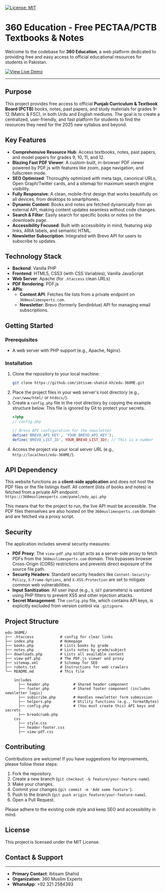 [![License: MIT](https://img.shields.io/badge/License-MIT-yellow.svg)](https://opensource.org/licenses/MIT)

# 360 Education - Free PECTAA/PCTB Textbooks & Notes

Welcome to the codebase for **360 Education**, a web platform dedicated to providing free and easy access to official educational resources for students in Pakistan.

[![View Live Demo](https://img.shields.io/badge/Live_Demo-View_Site-brightgreen?style=for-the-badge&logo=google-chrome)](https://edu.360muslimexperts.com/)

---

<!-- Add a screenshot of the homepage here -->
<!-- ![Homepage Screenshot](https://example.com/screenshot.png) -->

## Purpose
This project provides free access to official **Punjab Curriculum & Textbook Board (PCTB)** books, notes, past papers, and study materials for grades 9-12 (Matric & FSC), in both Urdu and English mediums. The goal is to create a centralized, user-friendly, and fast platform for students to find the resources they need for the 2025 new syllabus and beyond.

## Key Features
- **Comprehensive Resource Hub**: Access textbooks, notes, past papers, and model papers for grades 9, 10, 11, and 12.
- **Blazing Fast PDF Viewer**: A custom-built, in-browser PDF viewer powered by PDF.js with features like zoom, page navigation, and fullscreen mode.
- **SEO Optimized**: Thoroughly optimized with meta tags, canonical URLs, Open Graph/Twitter cards, and a sitemap for maximum search engine visibility.
- **Fully Responsive**: A clean, mobile-first design that works beautifully on all devices, from desktops to smartphones.
- **Dynamic Content**: Books and notes are fetched dynamically from an external API, making content updates seamless without code changes.
- **Search & Filter**: Easily search for specific books or notes on the downloads page.
- **Accessibility Focused**: Built with accessibility in mind, featuring skip links, ARIA labels, and semantic HTML.
- **Newsletter Subscription**: Integrated with Brevo API for users to subscribe to updates.

## Technology Stack
- **Backend**: Vanilla PHP
- **Frontend**: HTML5, CSS3 (with CSS Variables), Vanilla JavaScript
- **Web Server**: Apache (for `.htaccess` clean URLs)
- **PDF Rendering**: PDF.js
- **APIs**:
  - **Content API**: Fetches file lists from a private endpoint on `360muslimexperts.com`.
  - **Newsletter**: Brevo (formerly Sendinblue) API for managing email subscriptions.

## Getting Started

### Prerequisites
- A web server with PHP support (e.g., Apache, Nginx).

### Installation
1.  Clone the repository to your local machine:
    ```bash
    git clone https://github.com/ibtisam-shahid-kh/edu-360ME.git
    ```
2.  Place the project files in your web server's root directory (e.g., `/var/www/html/` or `htdocs/`).
3.  Create a `config.php` file in the root directory by copying the example structure below. This file is ignored by Git to protect your secrets.
    ```php
    <?php
    // config.php

    // Brevo API configuration for the newsletter
    define('BREVO_API_KEY', 'YOUR_BREVO_API_KEY');
    define('BREVO_LIST_ID', YOUR_BREVO_LIST_ID); // This is a number
    ```
4.  Access the project via your local server URL (e.g., `http://localhost/edu-360ME/`).

## API Dependency
This website functions as a **client-side application** and does not host the PDF files or the file listings itself. All content (lists of books and notes) is fetched from a private API endpoint:
`https://360muslimexperts.com/panel/edu_api.php`

This means that for the project to run, the live API must be accessible. The PDF files themselves are also hosted on the `360muslimexperts.com` domain and are fetched via a proxy script.

## Security
The application includes several security measures:
- **PDF Proxy**: The `view-pdf.php` script acts as a server-side proxy to fetch PDFs from the `360muslimexperts.com` domain. This bypasses browser Cross-Origin (CORS) restrictions and prevents direct exposure of the source file path.
- **Security Headers**: Standard security headers like `Content-Security-Policy`, `X-Frame-Options`, and `X-XSS-Protection` are set to mitigate common web vulnerabilities.
- **Input Sanitization**: All user input (e.g., `$_GET` parameters) is sanitized using PHP filters to prevent XSS and other injection attacks.
- **Secret Management**: The `config.php` file, which contains API keys, is explicitly excluded from version control via `.gitignore`.

## Project Structure
```
edu-360ME/
├── .htaccess            # config for clear links
├── index.php            # Homepage
├── books.php            # Lists books by grade
├── notes.php            # Lists notes by grade/subject
├── downloads.php        # Lists all available content
├── view-pdf.php         # The PDF.js viewer and proxy
├── sitemap.xml          # Sitemap for SEO
├── robots.txt           # Instructions for web crawlers
└── README.md            # This file

    includes
      ├── header.php           # Shared header component
      ├── footer.php           # Shared footer component (includes newsletter logic)
      ├── subscribe.php        # Handles newsletter form submission
      ├── helpers.php          # Utility functions (e.g., formatBytes)
      ├── config.php           # (You must create this) API keys and secrets
      ├── breadcrumb.php
    css
      ├── style.css
      ├── header-footer.css
      ├── view-pdf.css

```

## Contributing
Contributions are welcome! If you have suggestions for improvements, please follow these steps:
1.  Fork the repository.
2.  Create a new branch (`git checkout -b feature/your-feature-name`).
3.  Make your changes.
4.  Commit your changes (`git commit -m 'Add some feature'`).
5.  Push to the branch (`git push origin feature/your-feature-name`).
6.  Open a Pull Request.

Please adhere to the existing code style and keep SEO and accessibility in mind.

## License
This project is licensed under the MIT License.

## Contact & Support
----
- **Primary Contact**: Ibtisam Shahid
- **Organization**: 360 Muslim Experts
- **WhatsApp**: +92 321 2584393
